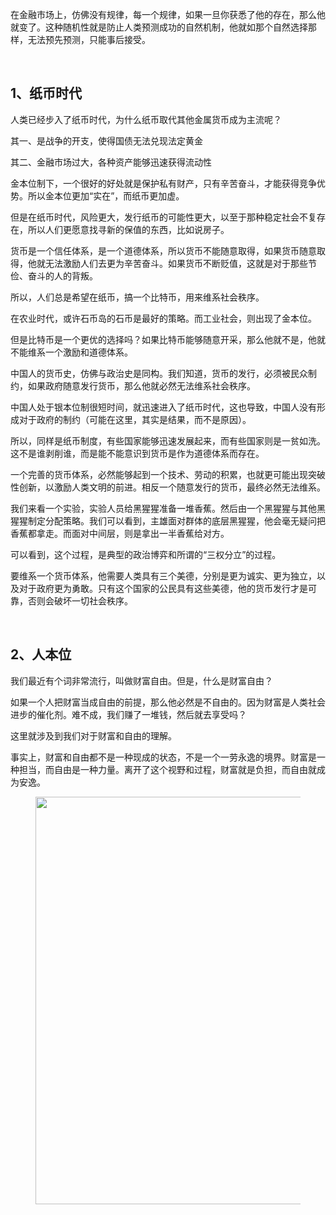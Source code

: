 <p data-pid="m9fVKPA_">在金融市场上，仿佛没有规律，每一个规律，如果一旦你获悉了他的存在，那么他就变了。这种随机性就是防止人类预测成功的自然机制，他就如那个自然选择那样，无法预先预测，只能事后接受。</p><p><br></p><h2>1、纸币时代</h2><p data-pid="S4LU_5AB">人类已经步入了纸币时代，为什么纸币取代其他金属货币成为主流呢？</p><p data-pid="4iWLREJv">其一、是战争的开支，使得国债无法兑现法定黄金</p><p data-pid="xAmL7Tqg">其二、金融市场过大，各种资产能够迅速获得流动性</p><p data-pid="I1Bb2Crg">金本位制下，一个很好的好处就是保护私有财产，只有辛苦奋斗，才能获得竞争优势。所以金本位更加“实在”，而纸币更加虚。</p><p data-pid="uCLGH_rq">但是在纸币时代，风险更大，发行纸币的可能性更大，以至于那种稳定社会不复存在，所以人们更愿意找寻新的保值的东西，比如说房子。</p><p data-pid="ql51IO4F">货币是一个信任体系，是一个道德体系，所以货币不能随意取得，如果货币随意取得，他就无法激励人们去更为辛苦奋斗。如果货币不断贬值，这就是对于那些节俭、奋斗的人的背叛。</p><p data-pid="8L0EDkP0">所以，人们总是希望在纸币，搞一个比特币，用来维系社会秩序。</p><p data-pid="qM1NN7gk">在农业时代，或许石币岛的石币是最好的策略。而工业社会，则出现了金本位。</p><p data-pid="qt368OyR">但是比特币是一个更优的选择吗？如果比特币能够随意开采，那么他就不是，他就不能维系一个激励和道德体系。</p><p data-pid="xBNSxlg6">中国人的货币史，仿佛与政治史是同构。我们知道，货币的发行，必须被民众制约，如果政府随意发行货币，那么他就必然无法维系社会秩序。</p><p data-pid="h8xaoeHo">中国人处于银本位制很短时间，就迅速进入了纸币时代，这也导致，中国人没有形成对于政府的制约（可能在这里，其实是结果，而不是原因）。</p><p data-pid="6XZvSwvT">所以，同样是纸币制度，有些国家能够迅速发展起来，而有些国家则是一贫如洗。这不是谁剥削谁，而是能不能意识到货币是作为道德体系而存在。</p><p data-pid="lUfeufhM">一个完善的货币体系，必然能够起到一个技术、劳动的积累，也就更可能出现突破性创新，以激励人类文明的前进。相反一个随意发行的货币，最终必然无法维系。</p><p data-pid="1I4Bw_Oz">我们来看一个实验，实验人员给黑猩猩准备一堆香蕉。然后由一个黑猩猩与其他黑猩猩制定分配策略。我们可以看到，主雄面对群体的底层黑猩猩，他会毫无疑问把香蕉都拿走。而面对中间层，则是拿出一半香蕉给对方。</p><p data-pid="G8foNhSx">可以看到，这个过程，是典型的政治博弈和所谓的“三权分立”的过程。</p><p data-pid="hDca2QQx">要维系一个货币体系，他需要人类具有三个美德，分别是更为诚实、更为独立，以及对于政府更为勇敢。只有这个国家的公民具有这些美德，他的货币发行才是可靠，否则会破坏一切社会秩序。</p><p><br></p><h2>2、人本位</h2><p data-pid="HZqa8WAr">我们最近有个词非常流行，叫做财富自由。但是，什么是财富自由？</p><p data-pid="CzqJPQn3">如果一个人把财富当成自由的前提，那么他必然是不自由的。因为财富是人类社会进步的催化剂。难不成，我们赚了一堆钱，然后就去享受吗？</p><p data-pid="v604-g2X">这里就涉及到我们对于财富和自由的理解。</p><p data-pid="RrG03mO1">事实上，财富和自由都不是一种现成的状态，不是一个一劳永逸的境界。财富是一种担当，而自由是一种力量。离开了这个视野和过程，财富就是负担，而自由就成为安逸。</p><figure data-size="normal"><img src="https://picx.zhimg.com/v2-b79c74e528693dc3a200f91f1e92bc34_720w.jpg?source=d16d100b" data-caption="" data-size="normal" data-rawwidth="652" data-rawheight="252" class="origin_image zh-lightbox-thumb" width="652" data-original="https://picx.zhimg.com/v2-b79c74e528693dc3a200f91f1e92bc34_720w.jpg?source=d16d100b"></figure><p></p>